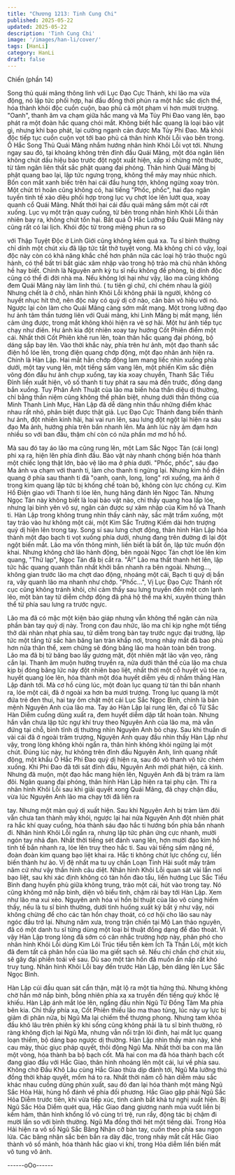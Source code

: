 ```yaml
---
title: "Chương 1213: Tinh Cung Chi"
published: 2025-05-22
updated: 2025-05-22
description: 'Tinh Cung Chi'
image: '/images/han-li/cover/'
tags: [HanLi]
category: HanLi
draft: false
---
```


Chiến (phần 14)

Song thủ quái mãng thông linh với Lục Đạo Cực Thánh, khi lão
ma vừa động, nó lập tức phối hợp, hai đầu đồng thời phún ra một
hắc sắc dịch thể, hóa thành khói độc cuồn cuộn, bao phủ cả một
phạm vi hơn mười trượng.
"Oanh", thanh âm va chạm giữa hắc mang và Ma Tủy Phi Đao
vang lên, bạo phát ra một đoàn hắc quang chói mắt. Không biết
hắc quang là loại bảo vật gì, nhưng khi bạo phát, lại cường ngạnh
cản được Ma Tủy Phi Đao. Mà khói độc tiếp tục cuồn cuộn vọt tới
bao phủ cả thân hình Khôi Lỗi vào bên trong.
Ô Hắc Song Thủ Quái Mãng nhắm hướng nhân hình Khôi Lỗi vọt
tới.
Nhưng ngay sau đó, tại khoảng không trên đỉnh đầu Quái Mãng,
một đóa ngân liên không chút dấu hiệu báo trước đột ngột xuất
hiện, xấp xỉ chừng một thước, từ tâm ngân liên thất sắc phật
quang đại phóng.
Thân hình Quái Mãng bị phật quang bao lại, lập tức ngưng trọng,
không thể mảy may nhúc nhích. Bốn con mắt xanh biếc trên hai
cái đầu hung tợn, không ngừng xoay tròn.
Một chút trì hoãn cũng không có, hai tiếng "Phốc, phốc", hai đạo
ngân tuyến tinh tế xảo diệu phối hợp trong lục vụ chợt lóe lên lướt
qua, xoay quanh cổ Quái Mãng. Nhất thời hai cái đầu quái mãng
sầm một cái rớt xuống.
Lục vụ một trận quay cuồng, từ bên trong nhân hình Khôi Lỗi thản
nhiên bay ra, không chút tổn hại. Bất quá Ô Hắc Lưỡng Đầu Quái
Mãng này cũng rất có lai lịch. Khói độc từ trong miệng phun ra so

với Thập Tuyệt Độc ở Linh Giới cũng không kém quá xa. Tu sĩ
bình thường chỉ dính một chút xíu đã lập tức tắt thở tuyệt vong.
Mà không chỉ có vậy, loại độc này còn có khả năng khắc chế hơn
phân nửa các loại hộ trảo thuộc ngũ hành, có thể bất tri bất giác
xâm nhập vào trong hộ trảo mà chủ nhân không hề hay biết.
Chính là Nguyên anh kỳ tu sĩ nếu không đề phòng, bị dính độc
cũng có thể đi đời nhà ma. Nếu không lợi hại như vậy, lão ma
cũng không đem Quái Mãng này làm linh thú. ( tu tiên gì chứ, chỉ
chém nhau là giỏi)
Nhưng chết là ở chỗ, nhân hình Khôi Lỗi không phải là người,
không có huyết nhục hít thở, nên độc này có quỷ dị cỡ nào, căn
bản vô hiệu với nó. Ngược lại còn làm cho Quái Mãng càng sớm
mất mạng.
Một trong lưỡng đạo hư ảnh tâm thần tương liên với Quái mãng,
khi Linh Mãng bị mất mạng, liền cảm ứng được, trong mắt không
khỏi hiện ra vẻ sợ hãi. Một hư ảnh tiếp tục chạy như điên. Hư ảnh
kia đột nhiên xoay tay hướng Cốt Phiên điểm một cái. Nhất thời
Cốt Phiên khẽ run lên, toàn thân hắc quang đại phóng, bộ dáng
sắp bay lên.
Vào thời khắc này, phía trên hư ảnh, một đạo thanh sắc điện hồ
lóe lên, trong điện quang chớp động, một đạo nhân ảnh hiện ra.
Chính là Hàn Lập. Hai mắt hắn chớp động lam mang liếc nhìn
xuống phía dưới, một tay vung lên, một tiếng sấm vang lên, một
phiến Kim sắc điện võng đón đầu hư ảnh chụp xuống, tay kia
xoay chuyển, Thanh Sắc Tiểu Đỉnh liền xuất hiện, vô số thanh ti
tuy phát ra sau mà đến trước, đồng dạng bắn xuống.
Tuy Phân Ảnh Thuật của lão ma biến hóa thần diệu dị thường, chỉ
bằng thần niệm cũng không thể phân biệt, nhưng dưới thần thông
của Minh Thanh Linh Mục, Hàn Lập đã dễ dàng nhìn thấu những
điểm khác nhau rất nhỏ, phân biệt được thật giả.
Lục Đạo Cực Thánh đang biến thành hư ảnh, đột nhiên kinh hãi,
hai vai run lên, sau lưng đột ngột lại hiện ra sáu đạo Ma ảnh,
hướng phía trên bắn nhanh lên. Ma ảnh lúc này ảm đạm hơn
nhiều so với ban đầu, thậm chí còn có nửa phần mơ mơ hồ hồ.

Mà sau đó tay áo lão ma cũng rung lên, một Lam Sắc Ngọc Tán
(cái lọng) phi xạ ra, hiện lên phía đỉnh đầu. Bảo vật này nhanh
chóng biến hóa thành một chiếc lọng thật lớn, bảo vệ lão ma ở
phía dưới.
"Phốc, phốc", sáu đạo Ma ảnh va chạm với thanh ti, làm cho
thanh ti ngừng lại.
Nhưng kim hồ điện quang ở phía sau thanh ti đã "oanh, oanh,
long, long" rơi xuống, ma ảnh ở trong kim quang lập tức bị khống
chế toàn bộ, không còn lực chống cự. Kim Hồ Điện giao với
Thanh ti lóe lên, hung hăng đánh lên Ngọc Tán. Nhưng Ngọc Tán
này không biết là loại bảo vật nào, chỉ thấy quang hoa lấp lóe,
nhưng lại bình yên vô sự, ngăn cản được sự xâm nhập của Kim
hồ và Thanh ti.
Hàn Lập trong không trung nhìn thấy cảnh này, sắc mặt trầm
xuống, một tay trảo vào hư không một cái, một Kim Sắc Trường
Kiếm dài hơn trượng quỷ dị hiện lên trong tay. Song sí sau lưng
chợt động, thân hình Hàn Lập hóa thành một đạo bạch ti vọt
xuống phía dưới, nhưng đang trên đường đi lại đột ngột biến mất.
Lão ma vốn thông minh, liền biết là bất ổn, lập tức muốn độn khai.
Nhưng không chờ lão hành động, bên ngoài Ngọc Tán chợt lóe
lên kim quang, "Thử lạp", Ngọc Tán đã bị cắt ra.
"Á!"
Lão ma thất thanh hét lên, lập tức hắc quang quanh thân nhất
khởi bắn nhanh ra bên ngoài.
Nhưng…, không gian trước lão ma chợt dao động, nhoáng một
cái, Bạch ti quỷ dị bắn ra, vây quanh lão ma nhanh như chớp.
"Phốc…", Vị Lục Đạo Cực Thánh rốt cục cũng không tránh khỏi,
chỉ cảm thấy sau lưng truyền đến một cơn lạnh lẽo, một bàn tay
tử diễm chớp động đã phá hộ thể ma khí, xuyên thủng thân thể từ
phía sau lưng ra trước ngực.

Lão ma đã có mặc một kiện bảo giáp nhưng vẫn không thể ngăn
cản nửa phần bàn tay quỷ dị này. Trong con đau nhức, lão ma chỉ
kịp nghe một tiếng thở dài nhàn nhạt phía sau, tử diễm trong bàn
tay trước ngực đại trướng, lập tức một tầng tử sắc hàn băng lan
tràn khắp nơi, trong nháy mắt đã bao phủ hơn nửa thân thể, xem
chừng sẽ đóng băng lão ma hoàn toàn bên trong.
Lão ma đã bị tử băng bao lấy gương mặt, đột nhiên mặt lão vặn
vẹo, răng cắn lại. Thanh âm muộn hưởng truyền ra, nửa dưới
thân thể của lão ma chưa kịp bị đóng băng lức này đột nhiên bạo
liệt, nhất thời một cỗ huyết vũ tóe ra, huyết quang lóe lên, hóa
thành một đóa huyết diễm yêu dị nhắm thẳng Hàn Lập đánh tới.
Mà cơ hồ cùng lúc, một đoàn lục quang từ tàn thi bắn nhanh ra,
lóe một cái, đã ở ngoài xa hơn ba mươi trượng.
Trong lục quang là một đứa trẻ đen thui, hai tay ôm chặt một cái
Lục Sắc Ngọc Bình, chính là bản mệnh Nguyên Anh của lão ma.
Tay áo Hàn Lập lại rung lên, đại cỗ Tử Sắc Hàn Diễm cuồng dũng
xuất ra, đem huyết diễm dập tắt hoàn toàn. Nhưng hắn vẫn chưa
lập tức ngự khí truy theo Nguyên Anh của lão ma, mà vẫn đứng
tại chỗ, bình tĩnh dị thường nhìn Nguyên Anh bỏ chạy.
Sau khi thuấn di vài cái đã ở ngoài trăm trượng, Nguyên Anh
quay đầu nhìn thấy Hàn Lập như vậy, trong lòng không khỏi ngẩn
ra, thân hình không khỏi ngừng lại một chút. Đúng lúc này, hư
không trên đỉnh đầu Nguyên Anh, linh quang nhất động, một khẩu
Ô Hắc Phi Đao quỷ dị hiện ra, sau đó vô thanh vô tức chém
xuống.
Khi Phi Đao đã tới sát đỉnh đầu, Nguyên Anh mới phát hiện, cả
kinh.
Nhưng đã muộn, một đạo hắc mang hiện lên, Nguyên Anh đã bị
trảm ra làm đôi. Ngân quang đại phóng, thân hình Hàn Lập hiện
ra tại phụ cận.
Thì ra nhân hình Khôi Lỗi sau khi giải quyết xong Quái Mãng, đã
chạy chặn đầu, vừa lúc Nguyên Anh lão ma chạy tới đã liền ra

tay.
Nhưng một màn quỷ dị xuất hiện. Sau khi Nguyên Anh bị trảm
làm đôi vẫn chưa tan thành mây khói, ngược lại hai nửa Nguyên
Anh đột nhiên phát ra hắc khí quay cuồng, hóa thành sáu đạo hắc
ti hướng bốn phía bắn nhanh đi.
Nhân hình Khôi Lỗi ngẩn ra, nhưng lập tức phản ứng cực nhanh,
mười ngón tay nhả đạn. Nhất thời tiếng sét đánh vang lên, hơn
mười đạo kim hồ tinh tế bắn nhanh ra, lóe lên truy theo hắc ti.
Sau vài tiếng sấm nặng nề, đoàn đoàn kim quang bạo liệt khai ra.
Hắc ti không chút lực chống cự, liền biến thành hư ảo.
Vị đệ nhất ma tu uy chấn Loạn Tinh Hải suốt mấy trăm năm cứ
như vậy thần hình câu diệt.
Nhân hình Khôi Lỗi quan sát vài lần nơi bạo liệt, sau khi xác định
không có tàn hồn đào tẩu, liền hướng Lục Sắc Tiểu Bình đang
huyền phù giữa không trung, trảo một cái, hút vào trong tay. Nó
cũng không mở nắp bình, diện vô biểu tình, chậm rãi bay tới Hàn
Lập.
Xem như lão ma xui xẻo.
Nguyên anh hóa vi hồn bí thuật của lão vô cùng hiếm thấy, nếu là
tu sĩ bình thường, dưới tình huống xuất kỳ bất ý như vậy, nói
không chừng để cho các tàn hồn chạy thoát, có cơ hội cho lão
sau này ngóc đầu trở lại.
Nhưng năm xưa, trong trận chiến tại Mộ Lan thảo nguyên, đã có
một danh tu sĩ từng dùng một loại bí thuật đồng dạng để đào
thoát. Vì vậy Hàn Lập trong lòng đã sớm có cân nhắc trường hợp
này, phân phó cho nhân hình Khôi Lỗi dùng Kim Lôi Trúc tiểu tiễn
kèm Ích Tà Thần Lôi, một kích đã đem tất cả phân hồn của lão
ma giết sạch sẽ.
Nếu chỉ chần chờ chút xíu, sẽ gây đại phiền toái về sau. Dù sao
một tàn hồn đã muốn ẩn nấp rất khó truy tung. Nhân hình Khôi Lỗi
bay đến trước Hàn Lập, bèn dâng lên Lục Sắc Ngọc Bình.

Hàn Lập cúi đầu quan sát cẩn thận, mặt lộ ra một tia hứng thú.
Nhưng không chờ hắn mở nắp bình, bỗng nhiên phía xa xa
truyền đến tiếng quỷ khốc lệ khiếu. Hàn Lập ánh mắt lóe lên,
ngẩng đầu nhìn Ngũ Tử Đồng Tâm Ma phía bên kia.
Chỉ thấy phía xa, Cốt Phiên thiếu lão ma thao túng, lúc này uy lực
bị giảm đi phân nửa, bị Ngũ Ma lại chiếm thế thượng phong.
Nhưng tam khỏa đầu khô lâu trên phiên kỳ khi sống cũng không
phải là tu sĩ bình thường, rõ ràng không địch lại Ngũ Ma, nhưng
vẫn nổi trận lôi đình, hai mắt lục quang loạn thiểm, bộ dáng bạo
ngược dị thường.
Hàn Lập nhìn thấy màn này, khẽ cau mày, thúc giục pháp quyết,
thôi động Ngũ Ma.
Nhất thời ba con ma lăn một vòng, hóa thành ba bộ bạch cốt. Mà
hai con ma đã hóa thành bạch cốt đang giao đấu với Hắc Giao,
thân hình nhoáng lên một cái, lui về phía sau. Không chờ Đầu
Khô Lâu cùng Hắc Giao thừa dịp đánh tới, Ngũ Ma lưỡng thủ
đồng thời kháp quyết, mồm há to ra.
Nhất thời năm cỗ hàn diễm màu sắc khác nhau cuồng dũng phún
xuất, sau đó đan lại hóa thành một mảng Ngũ Sắc Hỏa Hải, hùng
hổ đánh về phía đối phương. Hắc Giao gặp phải Ngũ Sắc Hỏa
Diễm trước tiên, khi vừa tiếp xúc, tình cảnh bất khả tư nghị xuất
hiện.
Bị Ngũ Sắc Hỏa Diểm quét qua, Hắc Giao đang giương nanh múa
vuốt liền bị kềm hãm, thân hình khổng lồ vô cùng trì trệ, run rẩy,
động tác bị chậm đi mười lần so với bình thường.
Ngũ Ma đồng thời hét một tiếng dài.
Trong Hỏa Hải hiện ra vô số Ngũ Sắc Băng Nhận cỡ bàn tay,
cuốn theo phía sau ngọn lửa. Các băng nhận sắc bén bắn ra dày
đặc, trong nháy mắt cắt Hắc Giao thành vô số mảnh, hóa thành
hắc giao vi khí, trong Hỏa diễm liền biến mất vô tung vô ảnh.

------oOo------

